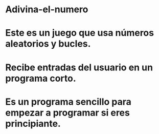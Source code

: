 # Adivina-el-numero


# Este es un juego que usa números aleatorios y bucles.
# Recibe entradas del usuario en un programa corto.
# Es un programa sencillo para empezar a programar si eres principiante.
